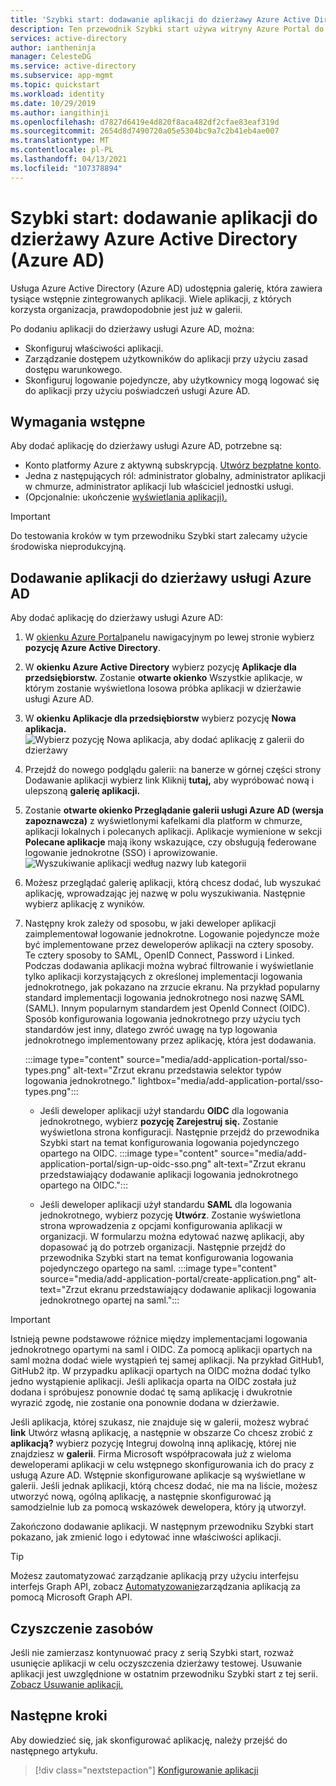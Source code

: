```yaml
---
title: 'Szybki start: dodawanie aplikacji do dzierżawy Azure Active Directory (Azure AD)'
description: Ten przewodnik Szybki start używa witryny Azure Portal do dodawania aplikacji z galerii do dzierżawy usługi Azure Active Directory (Azure AD).
services: active-directory
author: iantheninja
manager: CelesteDG
ms.service: active-directory
ms.subservice: app-mgmt
ms.topic: quickstart
ms.workload: identity
ms.date: 10/29/2019
ms.author: iangithinji
ms.openlocfilehash: d7827d6419e4d820f8aca482df2cfae83eaf319d
ms.sourcegitcommit: 2654d8d7490720a05e5304bc9a7c2b41eb4ae007
ms.translationtype: MT
ms.contentlocale: pl-PL
ms.lasthandoff: 04/13/2021
ms.locfileid: "107378894"
---
```

# <a name="quickstart-add-an-application-to-your-azure-active-directory-azure-ad-tenant"></a>Szybki start: dodawanie aplikacji do dzierżawy Azure Active Directory (Azure AD)

Usługa Azure Active Directory (Azure AD) udostępnia galerię, która zawiera tysiące wstępnie zintegrowanych aplikacji. Wiele aplikacji, z których korzysta organizacja, prawdopodobnie jest już w galerii.

Po dodaniu aplikacji do dzierżawy usługi Azure AD, można:

- Skonfiguruj właściwości aplikacji.
- Zarządzanie dostępem użytkowników do aplikacji przy użyciu zasad dostępu warunkowego.
- Skonfiguruj logowanie pojedyncze, aby użytkownicy mogą logować się do aplikacji przy użyciu poświadczeń usługi Azure AD.

## <a name="prerequisites"></a>Wymagania wstępne

Aby dodać aplikację do dzierżawy usługi Azure AD, potrzebne są:

- Konto platformy Azure z aktywną subskrypcją. [Utwórz bezpłatne konto](https://azure.microsoft.com/free/?WT.mc_id=A261C142F).
- Jedna z następujących ról: administrator globalny, administrator aplikacji w chmurze, administrator aplikacji lub właściciel jednostki usługi.
- (Opcjonalnie: ukończenie [wyświetlania aplikacji).](view-applications-portal.md)

>[!IMPORTANT]
>Do testowania kroków w tym przewodniku Szybki start zalecamy użycie środowiska nieprodukcyjną.

## <a name="add-an-app-to-your-azure-ad-tenant"></a>Dodawanie aplikacji do dzierżawy usługi Azure AD

Aby dodać aplikację do dzierżawy usługi Azure AD:

1. W [okienku Azure Portal](https://portal.azure.com)panelu nawigacyjnym po lewej stronie wybierz **pozycję Azure Active Directory**.
2. W **okienku Azure Active Directory** wybierz pozycję **Aplikacje dla przedsiębiorstw.** Zostanie **otwarte okienko** Wszystkie aplikacje, w którym zostanie wyświetlona losowa próbka aplikacji w dzierżawie usługi Azure AD.
3. W **okienku Aplikacje dla przedsiębiorstw** wybierz pozycję **Nowa aplikacja.** 
    ![Wybierz pozycję Nowa aplikacja, aby dodać aplikację z galerii do dzierżawy](media/add-application-portal/new-application.png)
4. Przejdź do nowego podglądu galerii: na banerze w górnej części strony Dodawanie aplikacji wybierz link Kliknij **tutaj,** aby wypróbować nową i ulepszoną **galerię aplikacji.**
5. Zostanie **otwarte okienko Przeglądanie galerii usługi Azure AD (wersja zapoznawcza)** z wyświetlonymi kafelkami dla platform w chmurze, aplikacji lokalnych i polecanych aplikacji. Aplikacje wymienione w sekcji **Polecane aplikacje** mają ikony wskazujące, czy obsługują federowane logowanie jednokrotne (SSO) i aprowizowanie. 
    ![Wyszukiwanie aplikacji według nazwy lub kategorii](media/add-application-portal/browse-gallery.png)
6. Możesz przeglądać galerię aplikacji, którą chcesz dodać, lub wyszukać aplikację, wprowadzając jej nazwę w polu wyszukiwania. Następnie wybierz aplikację z wyników. 
7. Następny krok zależy od sposobu, w jaki deweloper aplikacji zaimplementował logowanie jednokrotne. Logowanie pojedyncze może być implementowane przez deweloperów aplikacji na cztery sposoby. Te cztery sposoby to SAML, OpenID Connect, Password i Linked. Podczas dodawania aplikacji można wybrać filtrowanie i wyświetlanie tylko aplikacji korzystających z określonej implementacji logowania jednokrotnego, jak pokazano na zrzucie ekranu. Na przykład popularny standard implementacji logowania jednokrotnego nosi nazwę SAML (SAML). Innym popularnym standardem jest OpenId Connect (OIDC). Sposób konfigurowania logowania jednokrotnego przy użyciu tych standardów jest inny, dlatego zwróć uwagę na typ logowania jednokrotnego implementowany przez aplikację, która jest dodawania.

    :::image type="content" source="media/add-application-portal/sso-types.png" alt-text="Zrzut ekranu przedstawia selektor typów logowania jednokrotnego." lightbox="media/add-application-portal/sso-types.png":::

    - Jeśli deweloper aplikacji użył standardu **OIDC** dla logowania jednokrotnego, wybierz **pozycję Zarejestruj się.** Zostanie wyświetlona strona konfiguracji. Następnie przejdź do przewodnika Szybki start na temat konfigurowania logowania pojedynczego opartego na OIDC.
    :::image type="content" source="media/add-application-portal/sign-up-oidc-sso.png" alt-text="Zrzut ekranu przedstawiający dodawanie aplikacji logowania jednokrotnego opartego na OIDC.":::

    - Jeśli deweloper aplikacji użył standardu **SAML** dla logowania jednokrotnego, wybierz pozycję **Utwórz**. Zostanie wyświetlona strona wprowadzenia z opcjami konfigurowania aplikacji w organizacji. W formularzu można edytować nazwę aplikacji, aby dopasować ją do potrzeb organizacji. Następnie przejdź do przewodnika Szybki start na temat konfigurowania logowania pojedynczego opartego na saml.
    :::image type="content" source="media/add-application-portal/create-application.png" alt-text="Zrzut ekranu przedstawiający dodawanie aplikacji logowania jednokrotnego opartej na saml.":::


> [!IMPORTANT]
> Istnieją pewne podstawowe różnice między implementacjami logowania jednokrotnego opartymi na saml i OIDC. Za pomocą aplikacji opartych na saml można dodać wiele wystąpień tej samej aplikacji. Na przykład GitHub1, GitHub2 itp. W przypadku aplikacji opartych na OIDC można dodać tylko jedno wystąpienie aplikacji. Jeśli aplikacja oparta na OIDC została już dodana i spróbujesz ponownie dodać tę samą aplikację i dwukrotnie wyrazić zgodę, nie zostanie ona ponownie dodana w dzierżawie.

Jeśli aplikacja, której szukasz, nie znajduje się w galerii, możesz wybrać **link** Utwórz własną aplikację, a następnie w obszarze Co chcesz zrobić z **aplikacją?** wybierz pozycję Integruj dowolną inną aplikację, której nie znajdziesz w **galerii**. Firma Microsoft współpracowała już z wieloma deweloperami aplikacji w celu wstępnego skonfigurowania ich do pracy z usługą Azure AD. Wstępnie skonfigurowane aplikacje są wyświetlane w galerii. Jeśli jednak aplikacji, którą chcesz dodać, nie ma na liście, możesz utworzyć nową, ogólną aplikację, a następnie skonfigurować ją samodzielnie lub za pomocą wskazówek dewelopera, który ją utworzył.

Zakończono dodawanie aplikacji. W następnym przewodniku Szybki start pokazano, jak zmienić logo i edytować inne właściwości aplikacji.

> [!TIP]
> Możesz zautomatyzować zarządzanie aplikacją przy użyciu interfejsu interfejs Graph API, zobacz [Automatyzowanie](/graph/application-saml-sso-configure-api)zarządzania aplikacją za pomocą Microsoft Graph API.

## <a name="clean-up-resources"></a>Czyszczenie zasobów

Jeśli nie zamierzasz kontynuować pracy z serią Szybki start, rozważ usunięcie aplikacji w celu oczyszczenia dzierżawy testowej. Usuwanie aplikacji jest uwzględnione w ostatnim przewodniku Szybki start z tej serii. [Zobacz Usuwanie aplikacji.](delete-application-portal.md)

## <a name="next-steps"></a>Następne kroki

Aby dowiedzieć się, jak skonfigurować aplikację, należy przejść do następnego artykułu.
> [!div class="nextstepaction"]
> [Konfigurowanie aplikacji](add-application-portal-configure.md)